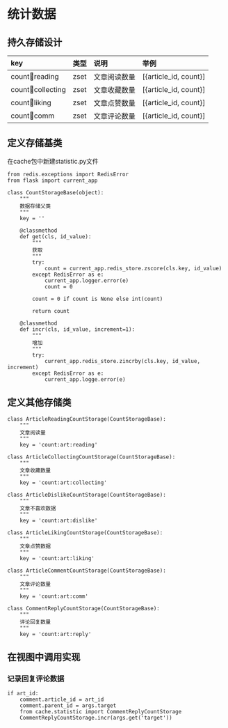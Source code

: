 # 统计数据

## 持久存储设计

| key | 类型 | 说明 | 举例 |
| :--- | :--- | :--- | :--- |
| count:art:reading | zset | 文章阅读数量 | \[{article\_id, count}\] |
| count:art:collecting | zset | 文章收藏数量 | \[{article\_id, count}\] |
| count:art:liking | zset | 文章点赞数量 | \[{article\_id, count}\] |
| count:art:comm | zset | 文章评论数量 | \[{article\_id, count}\] |

## 定义存储基类

在cache包中新建statistic.py文件

```
from redis.exceptions import RedisError
from flask import current_app

class CountStorageBase(object):
    """
    数据存储父类
    """
    key = ''

    @classmethod
    def get(cls, id_value):
        """
        获取
        """
        try:
            count = current_app.redis_store.zscore(cls.key, id_value)
        except RedisError as e:
            current_app.logger.error(e)
            count = 0

        count = 0 if count is None else int(count)

        return count

    @classmethod
    def incr(cls, id_value, increment=1):
        """
        增加
        """
        try:
            current_app.redis_store.zincrby(cls.key, id_value, increment)
        except RedisError as e:
            current_app.logge.error(e)
```

## 定义其他存储类

```
class ArticleReadingCountStorage(CountStorageBase):
    """
    文章阅读量
    """
    key = 'count:art:reading'

class ArticleCollectingCountStorage(CountStorageBase):
    """
    文章收藏数量
    """
    key = 'count:art:collecting'

class ArticleDislikeCountStorage(CountStorageBase):
    """
    文章不喜欢数据
    """
    key = 'count:art:dislike'

class ArticleLikingCountStorage(CountStorageBase):
    """
    文章点赞数据
    """
    key = 'count:art:liking'

class ArticleCommentCountStorage(CountStorageBase):
    """
    文章评论数量
    """
    key = 'count:art:comm'

class CommentReplyCountStorage(CountStorageBase):
    """
    评论回复数量
    """
    key = 'count:art:reply'
```

## 在视图中调用实现

### 记录回复评论数据

```
if art_id:
    comment.article_id = art_id
    comment.parent_id = args.target
    from cache.statistic import CommentReplyCountStorage
    CommentReplyCountStorage.incr(args.get('target'))
```



